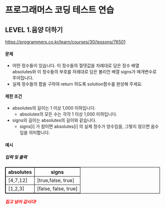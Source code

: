 # 프로그래머스 코딩 테스트 연습 
## LEVEL 1.음양 더하기
https://programmers.co.kr/learn/courses/30/lessons/76501

#### 문제
- 어떤 정수들이 있습니다. 이 정수들의 절댓값을 차례대로 담은 정수 배열 absolutes와 이 정수들의 부호를 차례대로 담은 불리언 배열 signs가 매개변수로 주어집니다.
- 실제 정수들의 합을 구하여 return 하도록 solution함수를 완성해 주세요.

#### 제한 조건
- absolutes의 길이는 1 이상 1,000 이하입니다.
   - absolutes의 모든 수는 각각 1 이상 1,000 이하입니다.
- signs의 길이는 absolutes의 길이와 같습니다.
   - signs[i] 가 참이면 absolutes[i] 의 실제 정수가 양수임을, 그렇지 않으면 음수임을 의미합니다.

#### 예시
##### 입력 및 출력
|absolutes|signs|
|----|----|
|[4,7,12]|[true,false, true]|
|[1,2,3]|[false, false, true]|


<span>*집고 넘어 갑시다!*</span></br>


<style type="text/css">
span{
	color:red;
	font-weight:bold;
}

table, td, th {
        border:0.5px solid black;
}
</style>
